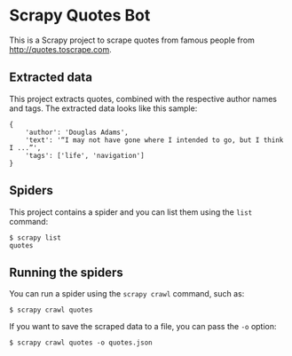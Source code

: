 # Scrapy Quotes Bot
This is a Scrapy project to scrape quotes from famous people from http://quotes.toscrape.com.

## Extracted data

This project extracts quotes, combined with the respective author names and tags.
The extracted data looks like this sample:

    {
        'author': 'Douglas Adams',
        'text': '“I may not have gone where I intended to go, but I think I ...”',
        'tags': ['life', 'navigation']
    }


## Spiders

This project contains a spider and you can list them using the `list`
command:

    $ scrapy list
    quotes

## Running the spiders

You can run a spider using the `scrapy crawl` command, such as:

    $ scrapy crawl quotes

If you want to save the scraped data to a file, you can pass the `-o` option:
    
    $ scrapy crawl quotes -o quotes.json
